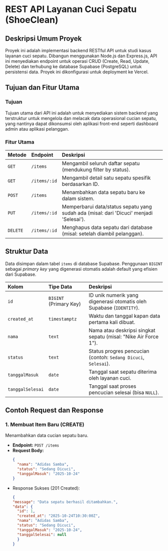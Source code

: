 # REST API Layanan Cuci Sepatu (ShoeClean)

## Deskripsi Umum Proyek

Proyek ini adalah implementasi backend RESTful API untuk studi kasus layanan cuci sepatu. Dibangun menggunakan Node.js dan Express.js, API ini menyediakan endpoint untuk operasi CRUD (Create, Read, Update, Delete) dan terhubung ke database Supabase (PostgreSQL) untuk persistensi data. Proyek ini dikonfigurasi untuk deployment ke Vercel.

## Tujuan dan Fitur Utama

### Tujuan

Tujuan utama dari API ini adalah untuk menyediakan sistem backend yang terstruktur untuk mengelola dan melacak data operasional cucian sepatu, yang nantinya dapat dikonsumsi oleh aplikasi front-end seperti dashboard admin atau aplikasi pelanggan.

### Fitur Utama

| Metode | Endpoint | Deskripsi |
| :--- | :--- | :--- |
| `GET` | `/items` | Mengambil seluruh daftar sepatu (mendukung filter by status). |
| `GET` | `/items/:id` | Mengambil detail satu sepatu spesifik berdasarkan ID. |
| `POST` | `/items` | Menambahkan data sepatu baru ke dalam sistem. |
| `PUT` | `/items/:id` | Memperbarui data/status sepatu yang sudah ada (misal: dari 'Dicuci' menjadi 'Selesai'). |
| `DELETE` | `/items/:id` | Menghapus data sepatu dari database (misal: setelah diambil pelanggan). |

## Struktur Data

Data disimpan dalam tabel `items` di database Supabase. Penggunaan `BIGINT` sebagai *primary key* yang digenerasi otomatis adalah default yang efisien dari Supabase.

| Kolom | Tipe Data | Deskripsi |
| :--- | :--- | :--- |
| `id` | `BIGINT` (Primary Key) | ID unik numerik yang digenerasi otomatis oleh Supabase (`IDENTITY`). |
| `created_at` | `timestamptz` | Waktu dan tanggal kapan data pertama kali dibuat. |
| `nama` | `text` | Nama atau deskripsi singkat sepatu (misal: "Nike Air Force 1"). |
| `status` | `text` | Status progres pencucian (contoh: `Sedang Dicuci`, `Selesai`). |
| `tanggalMasuk` | `date` | Tanggal saat sepatu diterima oleh layanan cuci. |
| `tanggalSelesai` | `date` | Tanggal saat proses pencucian selesai (bisa `NULL`). |

## Contoh Request dan Response

### 1. Membuat Item Baru (CREATE)

Menambahkan data cucian sepatu baru.

- **Endpoint:** `POST /items`
- **Request Body:**
  ```json
  {
    "nama": "Adidas Samba",
    "status": "Sedang Dicuci",
    "tanggalMasuk": "2025-10-24"
  }
- Response Sukses (201 Created):
  ```json
  {
  "message": "Data sepatu berhasil ditambahkan.",
  "data": {
    "id": 1,
    "created_at": "2025-10-24T10:30:00Z",
    "nama": "Adidas Samba",
    "status": "Sedang Dicuci",
    "tanggalMasuk": "2025-10-24",
    "tanggalSelesai": null
    }
  }
